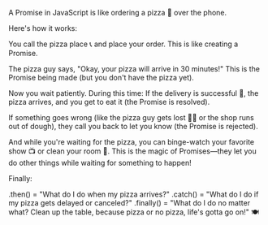 A Promise in JavaScript is like ordering a pizza 🍕 over the phone.

 Here's how it works:

You call the pizza place 📞 and place your order. 
This is like creating a Promise.

The pizza guy says, "Okay, your pizza will arrive in 30 minutes!" 
This is the Promise being made (but you don't have the pizza yet).

Now you wait patiently. During this time:
If the delivery is successful 🚴, the pizza arrives, and you get to eat it (the Promise is resolved).

If something goes wrong (like the pizza guy gets lost 😵‍💫 or the shop runs out of dough), they call you back to let you know (the Promise is rejected).

And while you're waiting for the pizza, you can binge-watch your favorite show 📺 or clean your room 🧹. This is the magic of Promises—they let you do other things while waiting for something to happen!


Finally:

.then() = "What do I do when my pizza arrives?"
.catch() = "What do I do if my pizza gets delayed or canceled?"
.finally() = "What do I do no matter what? Clean up the table, because pizza or no pizza, life's gotta go on!" 🍽️
